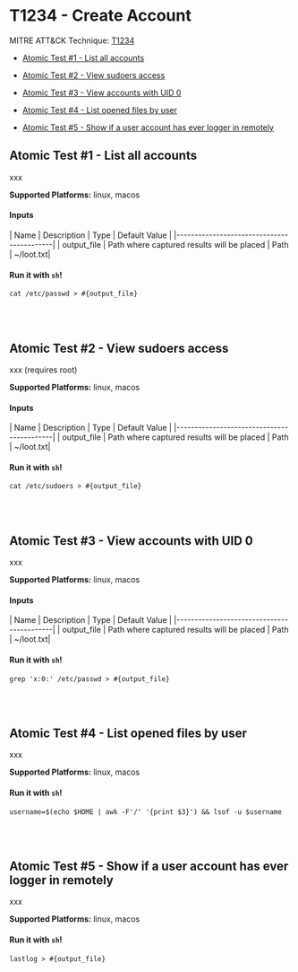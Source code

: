 # T1234 - Create Account
MITRE ATT&CK Technique: [T1234](https://attack.mitre.org/wiki/Technique/T1234)


- [Atomic Test #1 - List all accounts](#atomic-test-1---list-all-accounts)

- [Atomic Test #2 - View sudoers access](#atomic-test-2---view-sudoers-access)

- [Atomic Test #3 - View accounts with UID 0](#atomic-test-3---view-accounts-with-uid-0)

- [Atomic Test #4 - List opened files by user](#atomic-test-4---list-opened-files-by-user)

- [Atomic Test #5 - Show if a user account has ever logger in remotely](#atomic-test-5---show-if-a-user-account-has-ever-logger-in-remotely)


## Atomic Test #1 - List all accounts
xxx

**Supported Platforms:** linux, macos


#### Inputs
| Name | Description | Type | Default Value | 
|-------------------------------------------|
    | output_file | Path where captured results will be placed | Path | ~/loot.txt|

#### Run it with `sh`!
```
cat /etc/passwd > #{output_file}

```
<br/><br/>
## Atomic Test #2 - View sudoers access
xxx (requires root)

**Supported Platforms:** linux, macos


#### Inputs
| Name | Description | Type | Default Value | 
|-------------------------------------------|
    | output_file | Path where captured results will be placed | Path | ~/loot.txt|

#### Run it with `sh`!
```
cat /etc/sudoers > #{output_file}

```
<br/><br/>
## Atomic Test #3 - View accounts with UID 0
xxx

**Supported Platforms:** linux, macos


#### Inputs
| Name | Description | Type | Default Value | 
|-------------------------------------------|
    | output_file | Path where captured results will be placed | Path | ~/loot.txt|

#### Run it with `sh`!
```
grep 'x:0:' /etc/passwd > #{output_file}

```
<br/><br/>
## Atomic Test #4 - List opened files by user
xxx

**Supported Platforms:** linux, macos


#### Run it with `sh`!
```
username=$(echo $HOME | awk -F'/' '{print $3}') && lsof -u $username

```
<br/><br/>
## Atomic Test #5 - Show if a user account has ever logger in remotely
xxx

**Supported Platforms:** linux, macos


#### Run it with `sh`!
```
lastlog > #{output_file}

```
<br/><br/>
